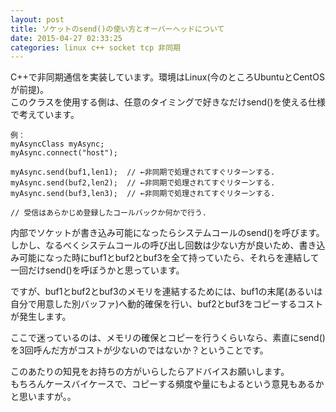 ```yaml
---
layout: post
title: ソケットのsend()の使い方とオーバーヘッドについて
date: 2015-04-27 02:33:25
categories: linux c++ socket tcp 非同期
---
```

<!-- {% raw %} -->
<p>C++で非同期通信を実装しています。環境はLinux(今のところUbuntuとCentOSが前提)。<br>
このクラスを使用する側は、任意のタイミングで好きなだけsend()を使える仕様で考えています。</p>

<pre><code>例：
myAsyncClass myAsync;
myAsync.connect("host");

myAsync.send(buf1,len1);  // ←非同期で処理されてすぐリターンする.
myAsync.send(buf2,len2);  // ←非同期で処理されてすぐリターンする.
myAsync.send(buf3,len3);  // ←非同期で処理されてすぐリターンする.

// 受信はあらかじめ登録したコールバックか何かで行う.
</code></pre>

<p>内部でソケットが書き込み可能になったらシステムコールのsend()を呼びます。<br>
しかし、なるべくシステムコールの呼び出し回数は少ない方が良いため、書き込み可能になった時にbuf1とbuf2とbuf3を全て持っていたら、それらを連結して一回だけsend()を呼ぼうかと思っています。</p>

<p>ですが、buf1とbuf2とbuf3のメモリを連結するためには、buf1の末尾(あるいは自分で用意した別バッファ)へ動的確保を行い、buf2とbuf3をコピーするコストが発生します。</p>

<p>ここで迷っているのは、メモリの確保とコピーを行うくらいなら、素直にsend()を3回呼んだ方がコストが少ないのではないか？ということです。</p>

<p>このあたりの知見をお持ちの方がいらしたらアドバイスお願いします。<br>
もちろんケースバイケースで、コピーする頻度や量にもよるという意見もあるかと思いますが。。</p>
<!-- {% endraw %} -->
